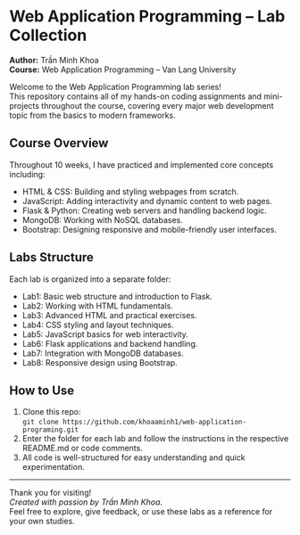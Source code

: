 # Web Application Programming – Lab Collection

**Author:** Trần Minh Khoa  
**Course:** Web Application Programming – Van Lang University

Welcome to the Web Application Programming lab series!  
This repository contains all of my hands-on coding assignments and mini-projects throughout the course, covering every major web development topic from the basics to modern frameworks.

## Course Overview

Throughout 10 weeks, I have practiced and implemented core concepts including:

- HTML & CSS: Building and styling webpages from scratch.
- JavaScript: Adding interactivity and dynamic content to web pages.
- Flask & Python: Creating web servers and handling backend logic.
- MongoDB: Working with NoSQL databases.
- Bootstrap: Designing responsive and mobile-friendly user interfaces.

## Labs Structure

Each lab is organized into a separate folder:

- Lab1: Basic web structure and introduction to Flask.
- Lab2: Working with HTML fundamentals.
- Lab3: Advanced HTML and practical exercises.
- Lab4: CSS styling and layout techniques.
- Lab5: JavaScript basics for web interactivity.
- Lab6: Flask applications and backend handling.
- Lab7: Integration with MongoDB databases.
- Lab8: Responsive design using Bootstrap.

## How to Use

1. Clone this repo:  
   `git clone https://github.com/khoaaminh1/web-application-programing.git`
2. Enter the folder for each lab and follow the instructions in the respective README.md or code comments.
3. All code is well-structured for easy understanding and quick experimentation.



---

Thank you for visiting!  
_Created with passion by Trần Minh Khoa._  
Feel free to explore, give feedback, or use these labs as a reference for your own studies.
